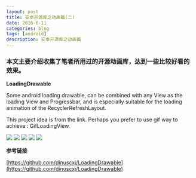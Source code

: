 ```yaml
---
layout: post
title: 安卓开源库之动画篇(二)
date: 2016-6-11
categories: blog
tags: [android]
description: 安卓开源库之动画篇
---
```


### 本文主要介绍收集了笔者所用过的开源动画库，达到一些比较好看的效果。

**LoadingDrawable**

Some android loading drawable, can be combined with any View as the loading View and Progressbar, and is especially suitable for the loading animation of the RecyclerRefreshLayout.

This project idea is from the link.
Perhaps you prefer to use gif way to achieve : GifLoadingView. 

![](https://raw.githubusercontent.com/dinuscxj/LoadingDrawable/master/Preview/GoodsDrawable.gif?width=300)
![](https://raw.githubusercontent.com/dinuscxj/LoadingDrawable/master/Preview/AnimalDrawable.gif?width=300)
![](https://raw.githubusercontent.com/dinuscxj/LoadingDrawable/master/Preview/SceneryDrawable.gif?width=300)
![](https://raw.githubusercontent.com/dinuscxj/LoadingDrawable/master/Preview/CircleJumpDrawable.gif?width=300)
![](https://raw.githubusercontent.com/dinuscxj/LoadingDrawable/master/Preview/CircleRotateDrawable.gif?width=300)


**参考链接**

[https://github.com/dinuscxj/LoadingDrawable](https://github.com/dinuscxj/LoadingDrawable)



















